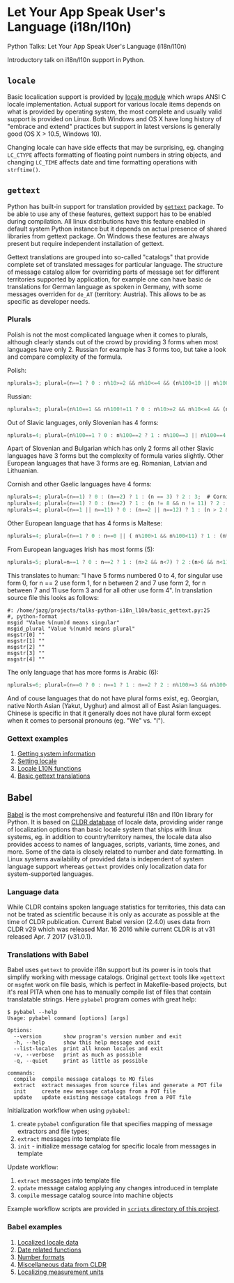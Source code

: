 # Let Your App Speak User's Language (i18n/l10n)

Python Talks: Let Your App Speak User's Language (i18n/l10n)

Introductory talk on i18n/l10n support in Python.

## `locale`

Basic localication support is provided by [locale module](https://docs.python.org/3/library/locale.html) which wraps ANSI C locale implementation. Actual support for various locale items depends on what is provided by operating system, the most complete and usually valid support is provided on Linux. Both Windows and OS X have long history of "embrace and extend" practices but support in latest versions is generally good (OS X > 10.5, Windows 10).

Changing locale can have side effects that may be surprising, eg. changing `LC_CTYPE` affects formatting of floating point numbers in string objects, and changing `LC_TIME` affects date and time formatting operations with `strftime()`.

## `gettext`

Python has built-in support for translation provided by [`gettext`](https://www.gnu.org/software/gettext/) package. To be able to use any of these features, gettext support has to be enabled during compilation. All linux distributions have this feature enabled in default system Python instance but it depends on actual presence of shared libraries from gettext package. On Windows these features are always present but require independent installation of gettext.

Gettext translations are grouped into so-called "catalogs" that provide complete set of translated messages for particular language. The structure of message catalog allow for overriding parts of message set for different territories supported by application, for example one can have basic `de` translations for German language as spoken in Germany, with some messages overriden for `de_AT` (territory: Austria). This allows to be as specific as developer needs.

### Plurals

Polish is not the most complicated language when it comes to plurals, although clearly stands out of the crowd by providing 3 forms when most languages have only 2. Russian for example has 3 forms too, but take a look and compare complexity of the formula.

Polish:

```javascript
nplurals=3; plural=(n==1 ? 0 : n%10>=2 && n%10<=4 && (n%100<10 || n%100>=20) ? 1 : 2);
```

Russian:

```javascript
nplurals=3; plural=(n%10==1 && n%100!=11 ? 0 : n%10>=2 && n%10<=4 && (n%100<10 || n%100>=20) ? 1 : 2);
```

Out of Slavic languages, only Slovenian has 4 forms:

```javascript
nplurals=4; plural=(n%100==1 ? 0 : n%100==2 ? 1 : n%100==3 || n%100==4 ? 2 : 3);
```

Apart of Slovenian and Bulgarian which has only 2 forms all other Slavic languages have 3 forms but the complexity of formula varies slightly. Other European languages that have 3 forms are eg. Romanian, Latvian and Lithuanian.

Cornish and other Gaelic languages have 4 forms:

```javascript
nplurals=4; plural=(n==1) ? 0 : (n==2) ? 1 : (n == 3) ? 2 : 3;  # Cornish
nplurals=4; plural=(n==1) ? 0 : (n==2) ? 1 : (n != 8 && n != 11) ? 2 : 3;  # Welsh
nplurals=4; plural=(n==1 || n==11) ? 0 : (n==2 || n==12) ? 1 : (n > 2 && n < 20) ? 2 : 3;  # Scottish Gaelic
```

Other European language that has 4 forms is Maltese:

```javascript
nplurals=4; plural=(n==1 ? 0 : n==0 || ( n%100>1 && n%100<11) ? 1 : (n%100>10 && n%100<20 ) ? 2 : 3);
```

From European languages Irish has most forms (5):

```javascript
nplurals=5; plural=n==1 ? 0 : n==2 ? 1 : (n>2 && n<7) ? 2 :(n>6 && n<11) ? 3 : 4;
```

This translates to human: "I have 5 forms numbered 0 to 4, for singular use form 0, for n == 2 use form 1, for n between 2 and 7 use form 2, for n between 7 and 11 use form 3 and for all other use form 4". In translation source file this looks as follows:

```text
#: /home/jazg/projects/talks-python-i18n_l10n/basic_gettext.py:25
#, python-format
msgid "Value %(num)d means singular"
msgid_plural "Value %(num)d means plural"
msgstr[0] ""
msgstr[1] ""
msgstr[2] ""
msgstr[3] ""
msgstr[4] ""
```

The only language that has more forms is Arabic (6):

```javascript
nplurals=6; plural=(n==0 ? 0 : n==1 ? 1 : n==2 ? 2 : n%100>=3 && n%100<=10 ? 3 : n%100>=11 ? 4 : 5);
```

And of couse languages that do not have plural forms exist, eg. Georgian, native North Asian (Yakut, Uyghur) and almost all of East Asian languages. Chinese is specific in that it generally does not have plural form except when it comes to personal pronouns (eg. "We" vs. "I").

### Gettext examples

1. [Getting system information](sysinfo.py)
1. [Setting locale](set_locale.py)
1. [Locale L10N functions](locale_settings.py)
1. [Basic gettext translations](basic_gettext.py)

## Babel

[Babel](http://babel.pocoo.org/) is the most comprehensive and featureful i18n and l10n library for Python. It is based on [CLDR database](http://cldr.unicode.org/) of locale data, providing wider range of localization options than basic locale system that ships with linux systems, eg. in addition to country/territory names, the locale data also provides access to names of languages, scripts, variants, time zones, and more. Some of the data is closely related to number and date formatting. In Linux systems availability of provided data is independent of system language support whereas `gettext` provides only localization data for system-supported languages.

### Language data

While CLDR contains spoken language statistics for territories, this data can not be trated as scientific because it is only as accurate as possible at the time of CLDR publication. Current Babel version (2.4.0) uses data from CLDR v29 which was released Mar. 16 2016 while current CLDR is at v31 released Apr. 7 2017 (v31.0.1).

### Translations with Babel

Babel uses `gettext` to provide i18n support but its power is in tools that simplify working with message catalogs. Original `gettext` tools like `xgettext` or `msgfmt` work on file basis, which is perfect in Makefile-based projects, but it's real PITA when one has to manually compile list of files that contain translatable strings. Here `pybabel` program comes with great help:

```text
$ pybabel --help
Usage: pybabel command [options] [args]

Options:
  --version       show program's version number and exit
  -h, --help      show this help message and exit
  --list-locales  print all known locales and exit
  -v, --verbose   print as much as possible
  -q, --quiet     print as little as possible

commands:
  compile  compile message catalogs to MO files
  extract  extract messages from source files and generate a POT file
  init     create new message catalogs from a POT file
  update   update existing message catalogs from a POT file
```

Initialization workflow when using `pybabel`:

1. create `pybabel` configuration file that specifies mapping of message extractors and file types;
1. `extract` messages into template file
1. `init` - initialize message catalog for specific locale from messages in template

Update workflow:

1. `extract` messages into template file
1. `update` message catalog applying any changes introduced in template
1. `compile` message catalog source into machine objects

Example workflow scripts are provided in [`scripts` directory of this project](scripts/).

### Babel examples

1. [Localized locale data](babel_locale.py)
1. [Date related functions](babel_dates.py)
1. [Number formats](babel_numbers.py)
1. [Miscellaneous data from CLDR](babel_misc.py)
1. [Localizing measurement units](babel_measures.py)
